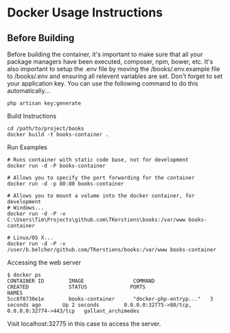 # Docker Usage Instructions

## Before Building
Before building the container, it's important to make sure that all your package managers have been executed, composer, npm, bower, etc.  It's also important to setup the .env file by moving the /books/.env.example file to /books/.env and ensuring all relevent variables are set.  Don't forget to set your application key.  You can use the following command to do this automatically...
```
php artisan key:generate
```

Build Instructions
```
cd /path/to/project/books
docker build -t books-container .
```

Run Examples
```
# Runs container with static code base, not for development
docker run -d -P books-container

# Allows you to specify the port forwarding for the container
docker run -d -p 80:80 books-container

# Allows you to mount a volume into the docker container, for development
# Windows...
docker run -d -P -v C:\Users\Tim\Projects\github.com\TKerstiens\books:/var/www books-container

# Linux/OS X...
docker run -d -P -v /user/b.belcher/github.com/TKerstiens/books:/var/www books-container
```

Accessing the web server

```
$ docker ps
CONTAINER ID        IMAGE                COMMAND                  CREATED             STATUS              PORTS                                           NAMES
5cc8f8730e1e        books-container      "docker-php-entryp..."   3 seconds ago       Up 2 seconds        0.0.0.0:32775->80/tcp, 0.0.0.0:32774->443/tcp   gallant_archimedes
```
Visit localhost:32775 in this case to access the server.
